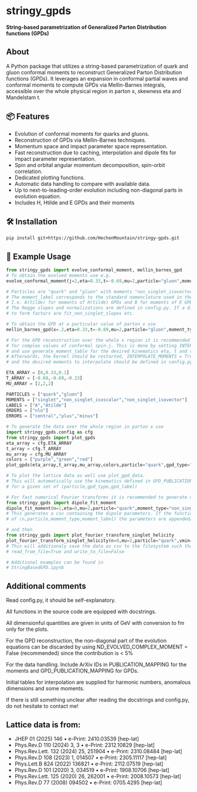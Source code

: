 # stringy_gpds

**String-based parametrization of Generalized Parton Distribution functions (GPDs)** 
## About
A Python package that utilizes a string-based parametrization of quark and gluon conformal moments to reconstruct Generalized Parton Distribution functions (GPDs). It leverages an expansion in conformal partial waves and conformal moments to compute GPDs via Mellin-Barnes integrals, accessible over the whole physical region in parton x, skewness eta and Mandelstam t.

## 📦 Features

- Evolution of conformal moments for quarks and gluons.
- Reconstruction of GPDs via Mellin-Barnes techniques.
- Momentum space and impact parameter space representation.
- Fast reconstruction due to caching, interpolation and dipole fits for impact parameter representation.
- Spin and orbital angular momentum decomposition, spin-orbit correlation.
- Dedicated plotting functions.
- Automatic data handling to compare with available data.
- Up to next-to-leading-order evolution including non-diagonal parts in evolution equation.
- Includes H, Htilde and E GPDs and their moments

## 🛠 Installation

```bash
pip install git+https://github.com/HechenMountain/stringy-gpds.git
```
## 🧾 Example Usage

```python
from stringy_gpds import evolve_conformal_moment, mellin_barnes_gpd
# To obtain the evolved moments use e.g.
evolve_conformal_moment(j=2,eta=0.33,t=-0.69,mu=2,particle="gluon",moment_type="singlet",moment_label="Atilde",evolution_order="nlo")

# Particles are "quark" and "gluon" with moments "non_singlet_isovector", "non_singlet_isoscalar" and "singlet". 
# The moment_label corresponds to the standard nomenclature used in the literature. 
# I.e. A(tilde) for moments of H(tilde) GPDs and B for moments of E GPD. 
# The Regge slopes and normalizations are defined in config.py. If a different PDF set is used, the corresponding functions to fit
# to form factors are fit_non_singlet_slopes etc.

# To obtain the GPD at a particular value of parton x use
mellin_barnes_gpd(x=.2,eta=0.33,t=-0.69,mu=2,particle="gluon",moment_type="singlet",moment_label="Atilde",evolution_order="nlo")

# For the GPD reconstruction over the whole x region it is recommended to interpolate the moments
# for complex values of conformal spin-j. This is done by setting INTERPOLATE_MOMENTS = False in config.py
# and use generate_moment_table for the desired kinematics eta, t and resolution scale mu. 
# Afterwards, the kernel should be restarted, INTERPOLATE_MOMENTS = True
# and the desired moments to interpolate should be defined in config.py using e.g.

ETA_ARRAY = [0,0.33,0.1]
T_ARRAY = [-0.69,-0.69,-0.23]
MU_ARRAY = [2,2,2]

PARTICLES = ["quark","gluon"]
MOMENTS = ["singlet","non_singlet_isoscalar","non_singlet_isovector"]
LABELS = ["A","Atilde"]
ORDERS = ["nlo"]
ERRORS = ["central","plus","minus"]

# To generate the data over the whole region in parton x use
import stringy_gpds.config as cfg
from stringy_gpds import plot_gpds
eta_array = cfg.ETA_ARRAY
t_array = cfg.T_ARRAY
mu_array = cfg.MU_ARRAY
colors = ["purple","green","red"]
plot_gpds(eta_array,t_array,mu_array,colors,particle="quark",gpd_type="non_singlet_isovector",gpd_label="H",evolution_order="nlo",error_bars=True, read_from_file= False,write_to_file=True, y_0=0, y_1=2.5,plot_legend=True)

# To plot the lattice data as well use plot_gpd_data. 
# This will automatically use the kinematics defined in GPD_PUBLICATION_MAPPING in config.py
# for a given set of (particle,gpd_type,gpd_label)

# For fast numerical Fourier transforms it is recommended to generate dipole fits using e.g.
from stringy_gpds import dipole_fit_moment
dipole_fit_moment(n=1,eta=0,mu=2,particle="quark",moment_type="non_singlet_isovector",moment_label="Atilde")
# This generates a csv containing the dipole parameters. If the function is called for various combinations
# of (n,particle,moment_type,moment_label) the parameters are appended/updated in the same csv.

# and then
from stringy_gpds import plot_fourier_transform_singlet_helicity
plot_fourier_transform_singlet_helicity(n=0,mu=2,particle="quark",vmin=0,vmax=0.7,ymin=0,ymax=1,read_from_file=False,write_to_file=True)
# This will additionaly save the data as csv to the filesystem such that it can be read from the filesystem using 
# read_from_file=True and write_to_file=False

# Additional examples can be found in 
# StringBasedGPD.ipynb
```

## Additional comments
Read config.py, it should be self-explanatory. 

All functions in the source code are equipped with docstrings.

All dimensionful quantities are given in units of GeV with conversion to fm only for the plots.

For the GPD reconstruction, the non-diagonal part of the evolution equations can be discarded by using ND_EVOLVED_COMPLEX_MOMENT = False (recommended) since the contribution is < 5%

For the data handling. Include ArXiv IDs in PUBLICATION_MAPPING for the moments and GPD_PUBLICATION_MAPPING for GPDs.

Initial tables for interpolation are supplied for harmonic numbers, anomalous dimensions and some moments.

If there is still something unclear after reading the docstrings and config.py, do not hesitate to contact me!

## Lattice data is from:
- JHEP 01 (2025) 146 • e-Print: 2410.03539 [hep-lat]
- Phys.Rev.D 110 (2024) 3, 3 • e-Print: 2312.10829 [hep-lat]
- Phys.Rev.Lett. 132 (2024) 25, 251904 • e-Print: 2310.08484 [hep-lat]
- Phys.Rev.D 108 (2023) 1, 014507 • e-Print: 2305.11117 [hep-lat]
- Phys.Lett.B 824 (2022) 136821 • e-Print: 2112.07519 [hep-lat]
- Phys.Rev.D 101 (2020) 3, 034519 • e-Print: 1908.10706 [hep-lat]
- Phys.Rev.Lett. 125 (2020) 26, 262001 • e-Print: 2008.10573 [hep-lat]
- Phys.Rev.D 77 (2008) 094502 • e-Print: 0705.4295 [hep-lat]